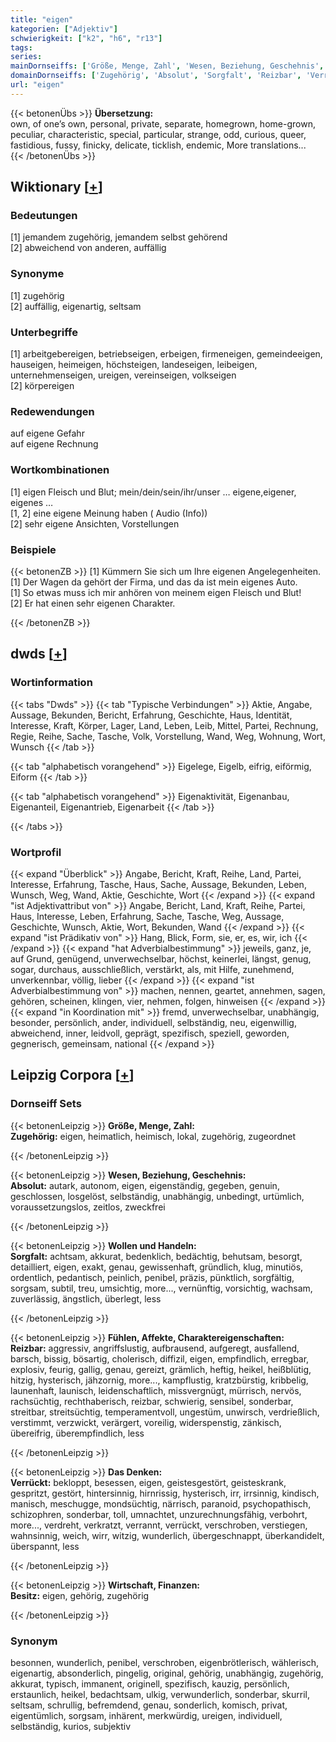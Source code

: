 ```yaml
---
title: "eigen"
kategorien: ["Adjektiv"]
schwierigkeit: ["k2", "h6", "r13"]
tags:
series:
mainDornseiffs: ['Größe, Menge, Zahl', 'Wesen, Beziehung, Geschehnis', 'Wollen und Handeln', 'Fühlen, Affekte, Charaktereigenschaften', 'Das Denken', 'Wirtschaft, Finanzen']
domainDornseiffs: ['Zugehörig', 'Absolut', 'Sorgfalt', 'Reizbar', 'Verrückt', 'Besitz']
url: "eigen"
---
```


{{< betonenÜbs >}}
**Übersetzung:**  
own, of one’s own, personal, private, separate, homegrown, home-grown, peculiar, characteristic, special, particular, strange, odd, curious, queer, fastidious, fussy, finicky, delicate, ticklish, endemic, More translations...  
{{< /betonenÜbs >}}

## Wiktionary [[+](https://de.wiktionary.org/wiki/eigen)]

### Bedeutungen
[1] jemandem zugehörig, jemandem selbst gehörend  
[2] abweichend von anderen, auffällig  

### Synonyme
[1] zugehörig  
[2] auffällig, eigenartig, seltsam  

### Unterbegriffe
[1] arbeitgebereigen, betriebseigen, erbeigen, firmeneigen, gemeindeeigen, hauseigen, heimeigen, höchsteigen, landeseigen, leibeigen, unternehmenseigen, ureigen, vereinseigen, volkseigen  
[2] körpereigen  

### Redewendungen
auf eigene Gefahr  
auf eigene Rechnung  

### Wortkombinationen
[1] eigen Fleisch und Blut; mein/dein/sein/ihr/unser … eigene,eigener, eigenes …  
[1, 2] eine eigene Meinung haben ( Audio (Info))  
[2] sehr eigene Ansichten, Vorstellungen  

### Beispiele
{{< betonenZB >}}
[1] Kümmern Sie sich um Ihre eigenen Angelegenheiten.  
[1] Der Wagen da gehört der Firma, und das da ist mein eigenes Auto.  
[1] So etwas muss ich mir anhören von meinem eigen Fleisch und Blut!  
[2] Er hat einen sehr eigenen Charakter.  

{{< /betonenZB >}}


## dwds [[+](https://www.dwds.de/wb/eigen)]

### Wortinformation
{{< tabs "Dwds" >}}
{{< tab "Typische Verbindungen" >}}
Aktie, Angabe, Aussage, Bekunden, Bericht, Erfahrung, Geschichte, Haus, Identität, Interesse, Kraft, Körper, Lager, Land, Leben, Leib, Mittel, Partei, Rechnung, Regie, Reihe, Sache, Tasche, Volk, Vorstellung, Wand, Weg, Wohnung, Wort, Wunsch
{{< /tab >}}

{{< tab "alphabetisch vorangehend" >}}
Eigelege, Eigelb, eifrig, eiförmig, Eiform
{{< /tab >}}

{{< tab "alphabetisch vorangehend" >}}
Eigenaktivität, Eigenanbau, Eigenanteil, Eigenantrieb, Eigenarbeit
{{< /tab >}}

{{< /tabs >}}

### Wortprofil
{{< expand "Überblick" >}} Angabe, Bericht, Kraft, Reihe, Land, Partei, Interesse, Erfahrung, Tasche, Haus, Sache, Aussage, Bekunden, Leben, Wunsch, Weg, Wand, Aktie, Geschichte, Wort {{< /expand >}}
{{< expand "ist Adjektivattribut von" >}} Angabe, Bericht, Land, Kraft, Reihe, Partei, Haus, Interesse, Leben, Erfahrung, Sache, Tasche, Weg, Aussage, Geschichte, Wunsch, Aktie, Wort, Bekunden, Wand {{< /expand >}}
{{< expand "ist Prädikativ von" >}} Hang, Blick, Form, sie, er, es, wir, ich {{< /expand >}}
{{< expand "hat Adverbialbestimmung" >}} jeweils, ganz, je, auf Grund, genügend, unverwechselbar, höchst, keinerlei, längst, genug, sogar, durchaus, ausschließlich, verstärkt, als, mit Hilfe, zunehmend, unverkennbar, völlig, lieber {{< /expand >}}
{{< expand "ist Adverbialbestimmung von" >}} machen, nennen, geartet, annehmen, sagen, gehören, scheinen, klingen, vier, nehmen, folgen, hinweisen {{< /expand >}}
{{< expand "in Koordination mit" >}} fremd, unverwechselbar, unabhängig, besonder, persönlich, ander, individuell, selbständig, neu, eigenwillig, abweichend, inner, leidvoll, geprägt, spezifisch, speziell, geworden, gegnerisch, gemeinsam, national {{< /expand >}}

## Leipzig Corpora [[+](https://corpora.uni-leipzig.de/en/res?word=eigen&corpusId=deu_newscrawl-public_2018)]

### Dornseiff Sets
{{< betonenLeipzig >}}
**Größe, Menge, Zahl:**  
**Zugehörig:** eigen, heimatlich, heimisch, lokal, zugehörig, zugeordnet  

{{< /betonenLeipzig >}}


{{< betonenLeipzig >}}
**Wesen, Beziehung, Geschehnis:**  
**Absolut:** autark, autonom, eigen, eigenständig, gegeben, genuin, geschlossen, losgelöst, selbständig, unabhängig, unbedingt, urtümlich, voraussetzungslos, zeitlos, zweckfrei  

{{< /betonenLeipzig >}}


{{< betonenLeipzig >}}
**Wollen und Handeln:**  
**Sorgfalt:** achtsam, akkurat, bedenklich, bedächtig, behutsam, besorgt, detailliert, eigen, exakt, genau, gewissenhaft, gründlich, klug, minutiös, ordentlich, pedantisch, peinlich, penibel, präzis, pünktlich, sorgfältig, sorgsam, subtil, treu, umsichtig, more..., vernünftig, vorsichtig, wachsam, zuverlässig, ängstlich, überlegt, less  

{{< /betonenLeipzig >}}


{{< betonenLeipzig >}}
**Fühlen, Affekte, Charaktereigenschaften:**  
**Reizbar:** aggressiv, angriffslustig, aufbrausend, aufgeregt, ausfallend, barsch, bissig, bösartig, cholerisch, diffizil, eigen, empfindlich, erregbar, explosiv, feurig, gallig, genau, gereizt, grämlich, heftig, heikel, heißblütig, hitzig, hysterisch, jähzornig, more..., kampflustig, kratzbürstig, kribbelig, launenhaft, launisch, leidenschaftlich, missvergnügt, mürrisch, nervös, rachsüchtig, rechthaberisch, reizbar, schwierig, sensibel, sonderbar, streitbar, streitsüchtig, temperamentvoll, ungestüm, unwirsch, verdrießlich, verstimmt, verzwickt, verärgert, voreilig, widerspenstig, zänkisch, übereifrig, überempfindlich, less  

{{< /betonenLeipzig >}}


{{< betonenLeipzig >}}
**Das Denken:**  
**Verrückt:** bekloppt, besessen, eigen, geistesgestört, geisteskrank, gespritzt, gestört, hintersinnig, hirnrissig, hysterisch, irr, irrsinnig, kindisch, manisch, meschugge, mondsüchtig, närrisch, paranoid, psychopathisch, schizophren, sonderbar, toll, umnachtet, unzurechnungsfähig, verbohrt, more..., verdreht, verkratzt, verrannt, verrückt, verschroben, verstiegen, wahnsinnig, weich, wirr, witzig, wunderlich, übergeschnappt, überkandidelt, überspannt, less  

{{< /betonenLeipzig >}}


{{< betonenLeipzig >}}
**Wirtschaft, Finanzen:**  
**Besitz:** eigen, gehörig, zugehörig  

{{< /betonenLeipzig >}}

### Synonym
besonnen, wunderlich, penibel, verschroben, eigenbrötlerisch, wählerisch, eigenartig, absonderlich, pingelig, original, gehörig, unabhängig, zugehörig, akkurat, typisch, immanent, originell, spezifisch, kauzig, persönlich, erstaunlich, heikel, bedachtsam, ulkig, verwunderlich, sonderbar, skurril, seltsam, schrullig, befremdend, genau, sonderlich, komisch, privat, eigentümlich, sorgsam, inhärent, merkwürdig, ureigen, individuell, selbständig, kurios, subjektiv

